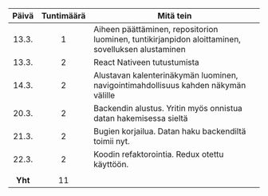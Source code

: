 Päivä | Tuntimäärä | Mitä tein
:---: | :---: | ---
13.3. | 1 | Aiheen päättäminen, repositorion luominen, tuntikirjanpidon aloittaminen, sovelluksen alustaminen
13.3. | 2 | React Nativeen tutustumista
14.3. | 2 | Alustavan kalenterinäkymän luominen, navigointimahdollisuus kahden näkymän välille
20.3. | 2 | Backendin alustus. Yritin myös onnistua datan hakemisessa sieltä
21.3. | 2 | Bugien korjailua. Datan haku backendiltä toimii nyt.
22.3. | 2 | Koodin refaktorointia. Redux otettu käyttöön.
 | | 
 **Yht** | 11 | 
